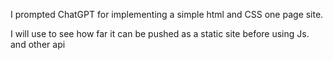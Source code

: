 I prompted ChatGPT for implementing a simple html and CSS one page site. 

I will use to see how far it can be pushed as a static site before using Js. and other api
